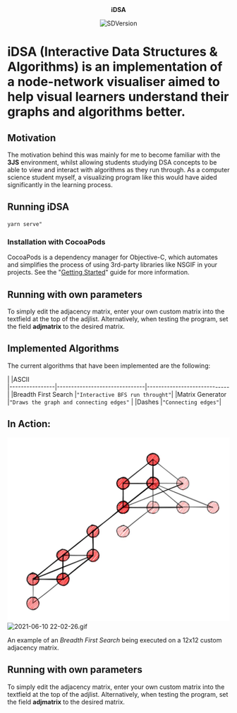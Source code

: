 <div align="center">
  <b> iDSA </b>
</div>

<p align="center">
 <img src="https://www.pngitem.com/pimgs/m/532-5322220_tree-new-child-node-tree-node-icon-png.png" alt="SDVersion" width="10%"/>
</p>

# iDSA (Interactive Data Structures & Algorithms) is an implementation of a node-network visualiser aimed to help visual learners understand their graphs and algorithms better.

## Motivation
The motivation behind this was mainly for me to become familiar with the **3JS** environment, whilst allowing students studying DSA concepts to be able to view and interact with algorithms as they run through. As a computer science student myself, a visualizing program like this would have aided significantly in the learning process. 


## Running iDSA
```cd iDSA
yarn serve"
```      


### Installation with CocoaPods
CocoaPods is a dependency manager for Objective-C, which automates and simplifies the process of using 3rd-party libraries like NSGIF in your projects. See the "[Getting Started](http://guides.cocoapods.org/syntax/podfile.html)" guide for more information.

## Running with own parameters

To simply edit the adjacency matrix, enter your own custom matrix into the textfield at the top of the adjlist. Alternatively, when testing the program, set the field **adjmatrix** to the desired matrix.


## Implemented Algorithms

The current algorithms that have been implemented are the following:

|                |ASCII                          
|----------------|-------------------------------|-----------------------------|
|Breadth First Search |`"Interactive BFS run throught"`|
|Matrix Generator |`"Draws the graph and connecting edges"`            |
|Dashes          |`"Connecting edges"`|



## In Action:
![2021-06-10 22-02-26.gif](https://github.com/heyseppy/InteractDSA/blob/main/2d.jpg "2d.jpg")
![2021-06-10 22-02-26.gif](https://github.com/heyseppy/InteractDSA/blob/main/2021-06-10%2022-02-26.gif "2021-06-10 22-02-26.gif")



An example of an *Breadth First Search* being executed on a  12x12 custom adjacency matrix. 

## Running with own parameters
To simply edit the adjacency matrix, enter your own custom matrix into the textfield at the top of the adjlist. Alternatively, when testing the program, set the field **adjmatrix** to the desired matrix.



